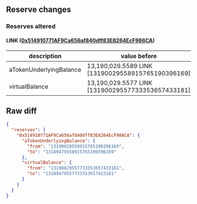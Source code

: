 ## Reserve changes

### Reserves altered

#### LINK ([0x514910771AF9Ca656af840dff83E8264EcF986CA](https://etherscan.io/address/0x514910771AF9Ca656af840dff83E8264EcF986CA))

| description | value before | value after |
| --- | --- | --- |
| aTokenUnderlyingBalance | 13,190,029.5589 LINK [13190029558915765190396169] | 13,189,479.5589 LINK [13189479558915765190396169] |
| virtualBalance | 13,190,029.5577 LINK [13190029557733353657433181] | 13,189,479.5577 LINK [13189479557733353657433181] |


## Raw diff

```json
{
  "reserves": {
    "0x514910771AF9Ca656af840dff83E8264EcF986CA": {
      "aTokenUnderlyingBalance": {
        "from": "13190029558915765190396169",
        "to": "13189479558915765190396169"
      },
      "virtualBalance": {
        "from": "13190029557733353657433181",
        "to": "13189479557733353657433181"
      }
    }
  }
}
```